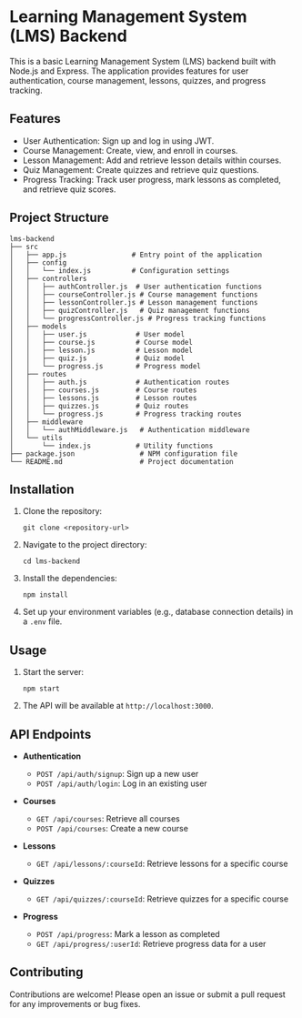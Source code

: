 # Learning Management System (LMS) Backend

This is a basic Learning Management System (LMS) backend built with Node.js and Express. The application provides features for user authentication, course management, lessons, quizzes, and progress tracking.

## Features

- User Authentication: Sign up and log in using JWT.
- Course Management: Create, view, and enroll in courses.
- Lesson Management: Add and retrieve lesson details within courses.
- Quiz Management: Create quizzes and retrieve quiz questions.
- Progress Tracking: Track user progress, mark lessons as completed, and retrieve quiz scores.

## Project Structure

```
lms-backend
├── src
│   ├── app.js                # Entry point of the application
│   ├── config
│   │   └── index.js          # Configuration settings
│   ├── controllers
│   │   ├── authController.js  # User authentication functions
│   │   ├── courseController.js # Course management functions
│   │   ├── lessonController.js # Lesson management functions
│   │   ├── quizController.js   # Quiz management functions
│   │   └── progressController.js # Progress tracking functions
│   ├── models
│   │   ├── user.js            # User model
│   │   ├── course.js          # Course model
│   │   ├── lesson.js          # Lesson model
│   │   ├── quiz.js            # Quiz model
│   │   └── progress.js        # Progress model
│   ├── routes
│   │   ├── auth.js            # Authentication routes
│   │   ├── courses.js         # Course routes
│   │   ├── lessons.js         # Lesson routes
│   │   ├── quizzes.js         # Quiz routes
│   │   └── progress.js        # Progress tracking routes
│   ├── middleware
│   │   └── authMiddleware.js   # Authentication middleware
│   └── utils
│       └── index.js           # Utility functions
├── package.json                # NPM configuration file
└── README.md                   # Project documentation
```

## Installation

1. Clone the repository:
   ```
   git clone <repository-url>
   ```

2. Navigate to the project directory:
   ```
   cd lms-backend
   ```

3. Install the dependencies:
   ```
   npm install
   ```

4. Set up your environment variables (e.g., database connection details) in a `.env` file.

## Usage

1. Start the server:
   ```
   npm start
   ```

2. The API will be available at `http://localhost:3000`.

## API Endpoints

- **Authentication**
  - `POST /api/auth/signup`: Sign up a new user
  - `POST /api/auth/login`: Log in an existing user

- **Courses**
  - `GET /api/courses`: Retrieve all courses
  - `POST /api/courses`: Create a new course

- **Lessons**
  - `GET /api/lessons/:courseId`: Retrieve lessons for a specific course

- **Quizzes**
  - `GET /api/quizzes/:courseId`: Retrieve quizzes for a specific course

- **Progress**
  - `POST /api/progress`: Mark a lesson as completed
  - `GET /api/progress/:userId`: Retrieve progress data for a user

## Contributing

Contributions are welcome! Please open an issue or submit a pull request for any improvements or bug fixes.

